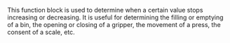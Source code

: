 This function block is used to determine when a certain value stops increasing or decreasing. It is useful for determining the filling or emptying of a bin, the opening or closing of a gripper, the movement of a press, the consent of a scale, etc.
